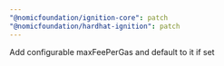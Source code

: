 ```yaml
---
"@nomicfoundation/ignition-core": patch
"@nomicfoundation/hardhat-ignition": patch
---
```


Add configurable maxFeePerGas and default to it if set
